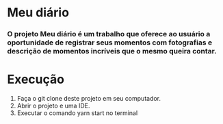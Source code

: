 <h1>Meu diário</h1>
<h3>O projeto Meu diário é um trabalho que oferece ao usuário a oportunidade de registrar seus momentos com fotografias e descrição de momentos incríveis que o mesmo queira contar.</h3>

<h1>Execução</h1>
<ol>
  <li>Faça o git clone deste projeto em seu computador.</li>
  <li>Abrir o projeto e uma IDE.</li>
  <li>Executar o comando yarn start no terminal</li>
</ol>
